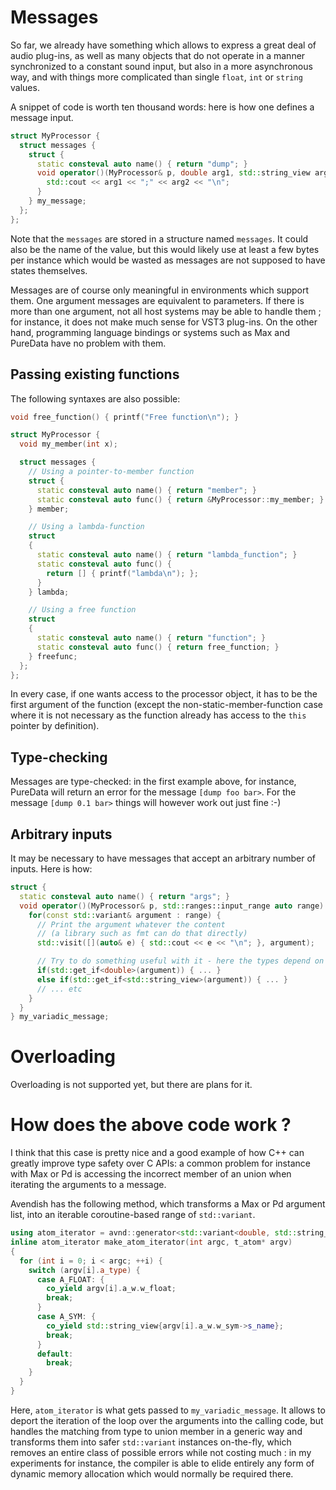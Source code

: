 # Messages

So far, we already have something which allows to express a great deal of audio plug-ins, as well as many objects that do not operate in a manner synchronized to a constant sound input, but also in a more asynchronous way, and with things more complicated than single `float`, `int` or `string` values.

A snippet of code is worth ten thousand words: here is how one defines a message input.

```cpp
struct MyProcessor {
  struct messages {
    struct {
      static consteval auto name() { return "dump"; }
      void operator()(MyProcessor& p, double arg1, std::string_view arg2) {
        std::cout << arg1 << ";" << arg2 << "\n";
      }
    } my_message;
  };
};
```    
Note that the `messages` are stored in a structure named `messages`. It could also be the name of the value, but this would likely use at least a few bytes per instance which would be wasted as messages are not supposed to have states themselves.

Messages are of course only meaningful in environments which support them. 
One argument messages are equivalent to parameters.
If there is more than one argument, not all host systems may be able to handle them ; for instance, it does not make much sense for VST3 plug-ins. On the other hand, programming language bindings or systems such as Max and PureData have no problem with them.

## Passing existing functions

The following syntaxes are also possible:

```cpp
void free_function() { printf("Free function\n"); }

struct MyProcessor {
  void my_member(int x);

  struct messages {
    // Using a pointer-to-member function
    struct {
      static consteval auto name() { return "member"; }
      static consteval auto func() { return &MyProcessor::my_member; }
    } member;

    // Using a lambda-function
    struct
    {
      static consteval auto name() { return "lambda_function"; }
      static consteval auto func() {
        return [] { printf("lambda\n"); };
      }
    } lambda;

    // Using a free function
    struct
    {
      static consteval auto name() { return "function"; }
      static consteval auto func() { return free_function; }
    } freefunc;
  };
};
```

In every case, if one wants access to the processor object, it has to be the first argument of the function (except the non-static-member-function case where it is not necessary as the function already has access to the `this` pointer by definition).

## Type-checking
Messages are type-checked: in the first example above, for instance, PureData will return an error for the message `[dump foo bar>`. For the message `[dump 0.1 bar>` things will however work out just fine :-)

## Arbitrary inputs
It may be necessary to have messages that accept an arbitrary number of inputs.
Here is how: 

```cpp
struct {
  static consteval auto name() { return "args"; }
  void operator()(MyProcessor& p, std::ranges::input_range auto range) {
    for(const std::variant& argument : range) {
      // Print the argument whatever the content
      // (a library such as fmt can do that directly)
      std::visit([](auto& e) { std::cout << e << "\n"; }, argument);

      // Try to do something useful with it - here the types depend on what the binding give us. So far only Max and Pd support that so the only possible types are floats, doubles and std::string_view
      if(std::get_if<double>(argument)) { ... }
      else if(std::get_if<std::string_view>(argument)) { ... }
      // ... etc
    }
  }
} my_variadic_message;
```

# Overloading

Overloading is not supported yet, but there are plans for it.

# How does the above code work ?

I think that this case is pretty nice and a good example of how C++ can greatly improve type safety over C APIs: a common problem for instance with Max or Pd is accessing the incorrect member of an union when iterating the arguments to a message.

Avendish has the following method, which transforms a Max or Pd argument list, into an iterable coroutine-based range of `std::variant`.

```cpp
using atom_iterator = avnd::generator<std::variant<double, std::string_view>>;
inline atom_iterator make_atom_iterator(int argc, t_atom* argv)
{
  for (int i = 0; i < argc; ++i) {
    switch (argv[i].a_type) {
      case A_FLOAT: {
        co_yield argv[i].a_w.w_float;
        break;
      }
      case A_SYM: {
        co_yield std::string_view{argv[i].a_w.w_sym->s_name};
        break;
      }
      default:
        break;
    }
  }
}
```

Here, `atom_iterator` is what gets passed to `my_variadic_message`. It allows to deport the iteration of the loop over the arguments into the calling code, but handles the matching from type to union member in a generic way and transforms them into safer `std::variant` instances on-the-fly, which removes an entire class of possible errors while not costing much : in my experiments for instance, the compiler is able to elide entirely any form of dynamic memory allocation which would normally be required there.

